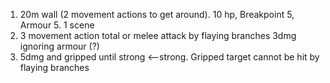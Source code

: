 1. 20m wall (2 movement actions to get around). 10 hp, Breakpoint 5, Armour 5. 1 scene
2. 3 movement action total or melee attack by flaying branches 3dmg ignoring armour (?)
3. 5dmg and gripped until strong <--strong. Gripped target cannot be hit by flaying branches